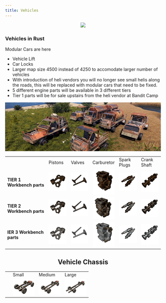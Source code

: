 ```yaml
---
title: Vehicles
---
```


<p>
  
<center><img src="wiki/images/vehicles.png"></center>

<p>

<h3>Vehicles in Rust</h3>
<p>

<p>Modular Cars are here</p>
<ul>
	<li>Vehicle Lift</li>
	<li>Car Locks</li>
	<li>Larger map size 4500 instead of 4250 to accomodate larger number of vehicles</li>
	<li>With introduction of heli vendors you will no longer see small helis along the roads, this will be replaced with modular cars that need to be fixed.</li>
	<li>5 different engine parts will be available in 3 different tiers</li>
	<li>Tier 1 parts will be for sale upstairs from the heli vendor at Bandit Camp</li>
</ul>
<p>
<center><img src="wiki/images/modular.png">

  <table>
 
  <tr>
    <td></td>
	<td>Pistons</td>
	<td>Valves</td>
	<td>Carburetor</td>
	<td>Spark Plugs</td>
	<td>Crank Shaft</td>
  </tr>
  <tr>
	<td> <h4>TIER 1 Workbench parts</h4></td>
	<td><center><img width="70" src="wiki/images/modular_02.gif"></center></td>
   <td><center><img width="70" src="wiki/images/modular_03.gif"></center></td>
   <td><center><img width="70" src="wiki/images/modular_04.gif"></center></td>
   <td><center><img width="70" src="wiki/images/modular_05.gif"></center></td>
   <td><center><img width="70" src="wiki/images/modular_06.gif"></center></td>
  </tr>
   <tr>
	<td> <h4>TIER 2 Workbench parts</h4></td>
	<td><center><img width="70" src="wiki/images/modular_08.gif"></center></td>
   <td><center><img width="70" src="wiki/images/modular_09.gif"></center></td>
   <td><center><img width="70" src="wiki/images/modular_10.gif"></center></td>
   <td><center><img width="70" src="wiki/images/modular_11.gif"></center></td>
   <td><center><img width="70" src="wiki/images/modular_12.gif"></center></td>
  </tr>
   <tr>
	<td> <h4>IER 3 Workbench parts</h4></td>
	<td><center><img width="70" src="wiki/images/modular_13.gif"></center></td>
   <td><center><img width="70" src="wiki/images/modular_14.gif"></center></td>
   <td><center><img width="70" src="wiki/images/modular_15.gif"></center></td>
   <td><center><img width="70" src="wiki/images/modular_16.gif"></center></td>
   <td><center><img width="70" src="wiki/images/modular_17.gif"></center></td>
  </tr>
  </table>
  <p>
  <h2>Vehicle Chassis</h2>
   <table>
 
  <tr>
    <td></td>
	<td>Small</td>
	<td>Medium</td>
	<td>Large</td>
	
  </tr>
  <tr>
	<td> &nbsp;</td>
	<td><center><img width="70" src="wiki/images/chassis_04.gif"></center></td>
   <td><center><img width="70" src="wiki/images/chassis_05.gif"></center></td>
   <td><center><img width="70" src="wiki/images/chassis_06.gif"></center></td>
  
 
  </tr>
  </table>